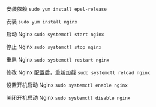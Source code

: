 安装依赖
`sudo yum install epel-release`

安装
`sudo yum install nginx`

启动 Nginx
`sudo systemctl start nginx`

停止 Nginx
`sudo systemctl stop nginx`

重启 Nginx
`sudo systemctl restart nginx`

修改 Nginx 配置后，重新加载
`sudo systemctl reload nginx`

设置开机启动 Nginx
`sudo systemctl enable nginx`

关闭开机启动 Nginx
`sudo systemctl disable nginx`

